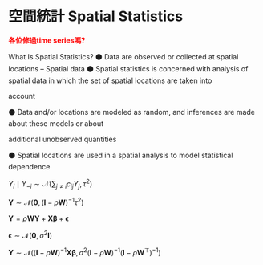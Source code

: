 # 空間統計 Spatial Statistics

<font color="red">**各位修過time series嗎?**</font>

What Is Spatial Statistics?
⚫ Data are observed or collected at spatial locations – Spatial data
⚫ Spatial statistics is concerned with analysis of spatial data in which the set of spatial locations are taken into

account

⚫ Data and/or locations are modeled as random, and inferences are made about these models or about

additional unobserved quantities

⚫ Spatial locations are used in a spatial analysis to model statistical dependence

$Y_i \mid Y_{-i} \sim \mathcal{N}\left(\sum_{j \neq i} c_{ij} Y_j, \, \tau^2\right)$

$\mathbf{Y} \sim \mathcal{N}\left(\mathbf{0}, \, (\mathbf{I} - \rho \mathbf{W})^{-1} \tau^2 \right)$

$\mathbf{Y} = \rho \mathbf{W} \mathbf{Y} + \mathbf{X}\boldsymbol{\beta} + \boldsymbol{\epsilon}$

$\boldsymbol{\epsilon} \sim \mathcal{N}(\mathbf{0}, \sigma^2 \mathbf{I})$

$\mathbf{Y} \sim \mathcal{N}\left((\mathbf{I} - \rho \mathbf{W})^{-1} \mathbf{X}\boldsymbol{\beta}, \, \sigma^2 (\mathbf{I} - \rho \mathbf{W})^{-1} (\mathbf{I} - \rho \mathbf{W}^\top)^{-1} \right)$


